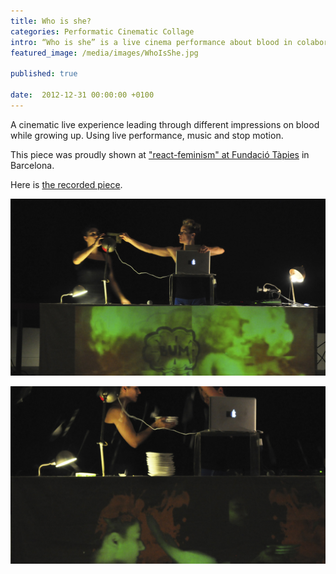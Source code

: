 ```yaml
---
title: Who is she?
categories: Performatic Cinematic Collage
intro: “Who is she” is a live cinema performance about blood in colaboration with the performer Carme Vinyas. It was presented during re-act feminism at Fundació Tàpies.
featured_image: /media/images/WhoIsShe.jpg

published: true

date:  2012-12-31 00:00:00 +0100
---
```



A cinematic live experience leading through different impressions on blood while growing up. Using live performance, music and stop motion.  

This piece was proudly shown at ["react-feminism" at Fundació Tàpies](http://www.reactfeminism.org/prog_barcelona.php) in Barcelona.

Here is [the recorded piece](https://vimeo.com/54809274). 
  
![image](/media/images/who1a.jpg)   
 
![image](/media/images/who1.jpg)  




